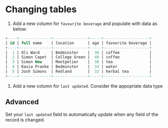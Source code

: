 # Changing tables

1. Add a new column for `favourite beverage` and populate with data as below:

```sql
+----+--------------+---------------+-----+--------------------+
| id | full name    | location      | age | favourite beverage |
+----+--------------+---------------+-----+--------------------+
|  1 | Oli Ward     | Bedminster    |  36 | coffee             |
|  2 | Simon Capet  | College Green |  49 | coffee             |
|  3 | Simon New    | Montpelier    |  38 | tea                |
|  4 | Kasia Pranke | Bedminster    |  34 | water              |
|  5 | Josh Simons  | Redland       |  32 | herbal tea         |
+----+--------------+---------------+-----+--------------------+
```

1. Add a new column for `last updated`. Consider the appopriate data type

## Advanced

Set your `last updated` field to automatically update when any field of the record is changed.